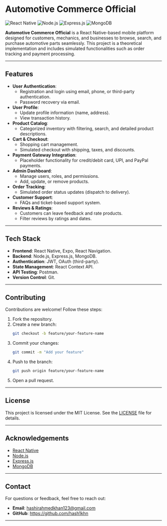 # **Automotive Commerce Official**

![React Native](https://img.shields.io/badge/React_Native-20232A?style=for-the-badge&logo=react&logoColor=61DAFB)
![Node.js](https://img.shields.io/badge/Node.js-339933?style=for-the-badge&logo=nodedotjs&logoColor=white)
![Express.js](https://img.shields.io/badge/Express.js-000000?style=for-the-badge&logo=express&logoColor=white)
![MongoDB](https://img.shields.io/badge/MongoDB-47A248?style=for-the-badge&logo=mongodb&logoColor=white)

**Automotive Commerce Official** is a React Native-based mobile platform designed for customers, mechanics, and businesses to browse, search, and purchase automotive parts seamlessly. This project is a theoretical implementation and includes simulated functionalities such as order tracking and payment processing.

---

## **Features**
- **User Authentication**:
  - Registration and login using email, phone, or third-party authentication.
  - Password recovery via email.
- **User Profile**:
  - Update profile information (name, address).
  - View transaction history.
- **Product Catalog**:
  - Categorized inventory with filtering, search, and detailed product descriptions.
- **Cart & Checkout**:
  - Shopping cart management.
  - Simulated checkout with shipping, taxes, and discounts.
- **Payment Gateway Integration**:
  - Placeholder functionality for credit/debit card, UPI, and PayPal payments.
- **Admin Dashboard**:
  - Manage users, roles, and permissions.
  - Add, update, or remove products.
- **Order Tracking**:
  - Simulated order status updates (dispatch to delivery).
- **Customer Support**:
  - FAQs and ticket-based support system.
- **Reviews & Ratings**:
  - Customers can leave feedback and rate products.
  - Filter reviews by ratings and dates.

---

## **Tech Stack**
- **Frontend**: React Native, Expo, React Navigation.
- **Backend**: Node.js, Express.js, MongoDB.
- **Authentication**: JWT, OAuth (third-party).
- **State Management**: React Context API.
- **API Testing**: Postman.
- **Version Control**: Git.

---

## **Contributing**
Contributions are welcome! Follow these steps:
1. Fork the repository.
2. Create a new branch:
   ```bash
   git checkout -b feature/your-feature-name
   ```
3. Commit your changes:
   ```bash
   git commit -m "Add your feature"
   ```
4. Push to the branch:
   ```bash
   git push origin feature/your-feature-name
   ```
5. Open a pull request.

---

## **License**
This project is licensed under the MIT License. See the [LICENSE](LICENSE) file for details.

---

## **Acknowledgements**
- [React Native](https://reactnative.dev/)
- [Node.js](https://nodejs.org/)
- [Express.js](https://expressjs.com/)
- [MongoDB](https://www.mongodb.com/)

---

## **Contact**
For questions or feedback, feel free to reach out:
- **Email**: hashirahmedkhan123@gmail.com
- **GitHub**: https://github.com/hash1khn

---
